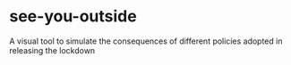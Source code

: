 # see-you-outside
A visual tool to simulate the consequences of different policies adopted in releasing the lockdown 
